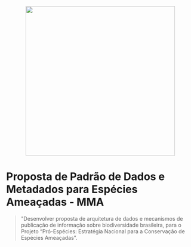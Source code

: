 <center><img src="https://antigo.mma.gov.br/images/arquivos/biodiversidade/projetos/logo.png" width="400"></center>

# Proposta de Padrão de Dados e Metadados para Espécies Ameaçadas - MMA


>"Desenvolver proposta de arquitetura de dados e mecanismos de publicação de informação sobre biodiversidade brasileira, para o Projeto “Pró-Espécies: Estratégia Nacional para a Conservação de Espécies Ameaçadas”.
